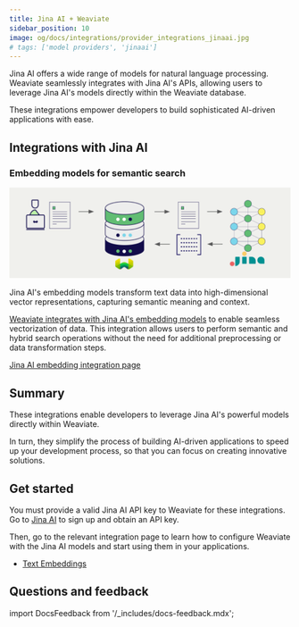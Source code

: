 ```yaml
---
title: Jina AI + Weaviate
sidebar_position: 10
image: og/docs/integrations/provider_integrations_jinaai.jpg
# tags: ['model providers', 'jinaai']
---
```


<!-- Note: for images, use https://docs.google.com/presentation/d/15opIcJuaIjEEcs_1Zm8B6pccox2p7_MHSjCnRv4dPfU/edit?usp=sharing -->

Jina AI offers a wide range of models for natural language processing. Weaviate seamlessly integrates with Jina AI's APIs, allowing users to leverage Jina AI's models directly within the Weaviate database.

These integrations empower developers to build sophisticated AI-driven applications with ease.

## Integrations with Jina AI

### Embedding models for semantic search

![Embedding integration illustration](../_includes/integration_jinaai_embedding.png)

Jina AI's embedding models transform text data into high-dimensional vector representations, capturing semantic meaning and context.

[Weaviate integrates with Jina AI's embedding models](./embeddings.md) to enable seamless vectorization of data. This integration allows users to perform semantic and hybrid search operations without the need for additional preprocessing or data transformation steps.

[Jina AI embedding integration page](./embeddings.md)

## Summary

These integrations enable developers to leverage Jina AI's powerful models directly within Weaviate.

In turn, they simplify the process of building AI-driven applications to speed up your development process, so that you can focus on creating innovative solutions.

## Get started

You must provide a valid Jina AI API key to Weaviate for these integrations. Go to [Jina AI](https://jina.ai/embeddings/) to sign up and obtain an API key.

Then, go to the relevant integration page to learn how to configure Weaviate with the Jina AI models and start using them in your applications.

- [Text Embeddings](./embeddings.md)

## Questions and feedback

import DocsFeedback from '/_includes/docs-feedback.mdx';

<DocsFeedback/>
